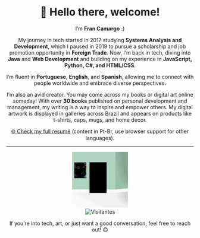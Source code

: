 <div align="center">
  <h1>👋 Hello there, welcome!</h1>
  <p>
    I’m <strong>Fran Camargo</strong> :)
  </p>

  <p>
    My journey in tech started in 2017 studying <strong>Systems Analysis and Development</strong>, which I paused in 2019 to pursue a scholarship and job promotion opportunity in <strong>Foreign Trade</strong>. Now, I’m back in tech, diving into <strong>Java</strong> and <strong>Web Development</strong> and building on my experience in <strong>JavaScript, Python, C#, and HTML/CSS</strong>.
  </p>

  <p>
    I’m fluent in <strong>Portuguese</strong>, <strong>English</strong>, and <strong>Spanish</strong>, allowing me to connect with people worldwide and embrace diverse perspectives.
  </p>

  <p>
    I’m also an avid creator. You may come across my books or digital art online someday! With over <strong>30 books</strong> published on personal development and management, my writing is a way to inspire and empower others. My digital artwork is displayed in galleries across Brazil and appears on products like t-shirts, caps, mugs, and home decor.
  </p>
</div>

</div>

<div align="center">
  <p><a href="https://francamargo.github.io/Resume_FranCamargo/" target="_blank">🌐 Check my full resumé</a> (content in Pt-Br, use browser support for other languages).</p>
</div>

---

<div align="center">
  <img src="https://github.com/FranCamargo/FranCamargo/blob/main/Design%20sem%20nome.gif?raw=true" alt="Salem, the Cat" width="150">
</div>

<div align="center">
  <img src="https://hits.seeyoufarm.com/api/count/incr/badge.svg?url=https://github.com/FranCamargo/FranCamargo&title=Visitas&color=9b59b6&labelColor=ffffff" alt="Visitantes" width="150">
</div>


<div align="center">
  <p>If you’re into tech, art, or just want a good conversation, feel free to reach out! 😊</p>
</div>
